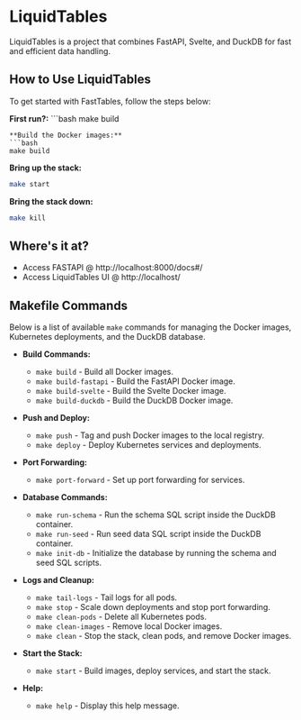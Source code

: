 # LiquidTables

LiquidTables is a project that combines FastAPI, Svelte, and DuckDB for fast and efficient data handling.

## How to Use LiquidTables

To get started with FastTables, follow the steps below:

**First run?:**
    ```bash
   make build
   ```
**Build the Docker images:**
   ```bash
   make build
   ```
**Bring up the stack:**
   ```bash
   make start
   ```
**Bring the stack down:**
   ```bash
   make kill
   ```



## Where\'s it at?
- Access FASTAPI @ http://localhost:8000/docs#/  
- Access LiquidTables UI @ http://localhost/




## Makefile Commands

Below is a list of available `make` commands for managing the Docker images, Kubernetes deployments, and the DuckDB database.

- **Build Commands:**
  - `make build` - Build all Docker images.
  - `make build-fastapi` - Build the FastAPI Docker image.
  - `make build-svelte` - Build the Svelte Docker image.
  - `make build-duckdb` - Build the DuckDB Docker image.

- **Push and Deploy:**
  - `make push` - Tag and push Docker images to the local registry.
  - `make deploy` - Deploy Kubernetes services and deployments.

- **Port Forwarding:**
  - `make port-forward` - Set up port forwarding for services.

- **Database Commands:**
  - `make run-schema` - Run the schema SQL script inside the DuckDB container.
  - `make run-seed` - Run seed data SQL script inside the DuckDB container.
  - `make init-db` - Initialize the database by running the schema and seed SQL scripts.

- **Logs and Cleanup:**
  - `make tail-logs` - Tail logs for all pods.
  - `make stop` - Scale down deployments and stop port forwarding.
  - `make clean-pods` - Delete all Kubernetes pods.
  - `make clean-images` - Remove local Docker images.
  - `make clean` - Stop the stack, clean pods, and remove Docker images.

- **Start the Stack:**
  - `make start` - Build images, deploy services, and start the stack.

- **Help:**
  - `make help` - Display this help message.